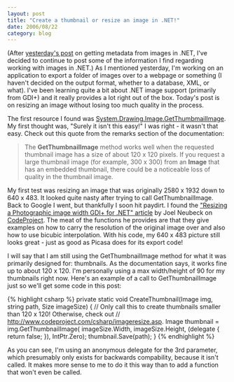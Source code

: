 ```yaml
---
layout: post
title: "Create a thumbnail or resize an image in .NET!"
date: 2006/08/22
category: blog
---
```


(After [yesterday's post](/blog/2006/08/21/getting-the-caption-of-an-image-programatically/) on getting metadata from images in .NET, I've decided to continue to post some of the information I find regarding working with images in .NET.)
As I mentioned yesterday, I'm working on an application to export a folder of images over to a webpage or something (I haven't decided on the output format, whether to a database, XML, or what). I've been learning quite a bit about .NET image support (primarily from GDI+) and it really provides a lot right out of the box. Today's post is on resizing an image without losing too much quality in the process.

The first resource I found was [System.Drawing.Image.GetThumbmailImage](http://msdn2.microsoft.com/en-us/library/system.drawing.image.getthumbnailimage.aspx). My first thought was, "Surely it isn't this easy!" I was right - it wasn't that easy. Check out this quote from the remarks section of the documentation:

> The **GetThumbnailImage** method works well when the requested thumbnail image has a size of about 120 x 120 pixels. If you request a large thumbnail image (for example, 300 x 300) from an **Image** that has an embedded thumbnail, there could be a noticeable loss of quality in the thumbnail image.

My first test was resizing an image that was originally 2580 x 1932 down to 640 x 483. It looked quite nasty after trying to call GetThumbnailImage. Back to Google I went, but thankfully I soon hit paydirt. I found the ["Resizing a Photographic image width GDI+ for .NET" article](http://www.codeproject.com/csharp/imageresize.asp) by Joel Neubeck on [CodeProject](http://www.codeproject.com/). The meat of the functions he provides are that they give examples on how to carry the resolution of the original image over and also how to use bicubic interpolation. With his code, my 640 x 483 picture still looks great - just as good as Picasa does for its export code!

I will say that I am still using the GetThumbnailImage method for what it was primarily designed for: thumbnails. As the documentation says, it works fine up to about 120 x 120. I'm personally using a max width/height of 90 for my thumbnails right now. Here's an example of a call to GetThumbnailImage just so we'll get some code in this post:

{% highlight csharp %}
private static void CreateThumbnail(Image img, string path, Size imageSize)
{
  // Only call this to create thumbnails smaller than 120 x 120! Otherwise, check out
  // http://www.codeproject.com/csharp/imageresize.asp.
  Image thumbnail = img.GetThumbnailImage(
    imageSize.Width,
    imageSize.Height,
    (delegate { return false; }),
    IntPtr.Zero);
  thumbnail.Save(path);
}
{% endhighlight %}

As you can see, I'm using an anonymous delegate for the 3rd parameter, which presumably only exists for backwards compability, because it isn't called. It makes more sense to me to do it this way than to add a function that won't even be called.


